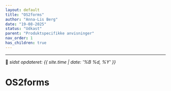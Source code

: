```yaml
---
layout: default
title: "OS2forms"
author: "Anna-Lis Berg"
date: "19-08-2025"
status: "Udkast" 
parent: "Produktspecifikke anvisninger"
nav_order: 1
has_children: true
---
```

---

📆 _sidst opdateret: {{ site.time | date: '%B %d, %Y' }}_

# OS2forms